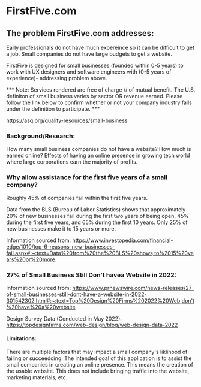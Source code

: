 #  FirstFive.com

## The problem FirstFive.com addresses: 
Early professionals do not have much expereince so it can be difficult to get a job. Small companies do not have large budgets to get a website. 

FirstFive is designed for small businesses (founded within 0-5 years) to work with UX designers and software engineers with (0-5 years of experience)- addressing problem above.

*** Note: Services rendered are free of charge // of mutual benefit.
The U.S. definiton of small business varies by sector OR revenue earned. Please follow the link below to confirm whether or not your company industry falls under the definition to participate. *** 

https://asq.org/quality-resources/small-business

### Background/Research: 

How many small business companies do not have a website? How much is earned online? Effects of having an online presence in growing tech world where large corporations earn the majority of profits.

### Why allow assistance for the first five years of a small company?

Roughly 45% of companies fail within the first five years. 

Data from the BLS (Bureau of Labor Statistics) shows that approximately 20% of new businesses fail during the first two years of being open, 45% during the first five years, and 65% during the first 10 years. Only 25% of new businesses make it to 15 years or more.

Information sourced from:
https://www.investopedia.com/financial-edge/1010/top-6-reasons-new-businesses-fail.aspx#:~:text=Data%20from%20the%20BLS%20shows,to%2015%20years%20or%20more.

### 27% of Small Business Still Don't havea  Website in 2022:

Information sourced from:
https://www.prnewswire.com/news-releases/27-of-small-businesses-still-dont-have-a-website-in-2022-301542302.html#:~:text=Top%20Design%20Firms%202022%20Web,don't%20have%20a%20website

Design Survey Data (Conducted in May 2022):
https://topdesignfirms.com/web-design/blog/web-design-data-2022


#### Limitations:
There are multiple factors that may impact a small company's liklihood of failing or succeedding. The intended goal of this application is to assist the small companies in creating an online presence. This means the creation of the usable website. This does not include bringing traffic into the website, marketing materials, etc. 